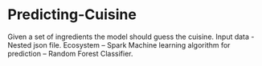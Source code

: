 # Predicting-Cuisine
Given a set of ingredients the model should guess the cuisine. 
Input data - Nested json file.
Ecosystem – Spark 
Machine learning algorithm for prediction – Random Forest Classifier.
